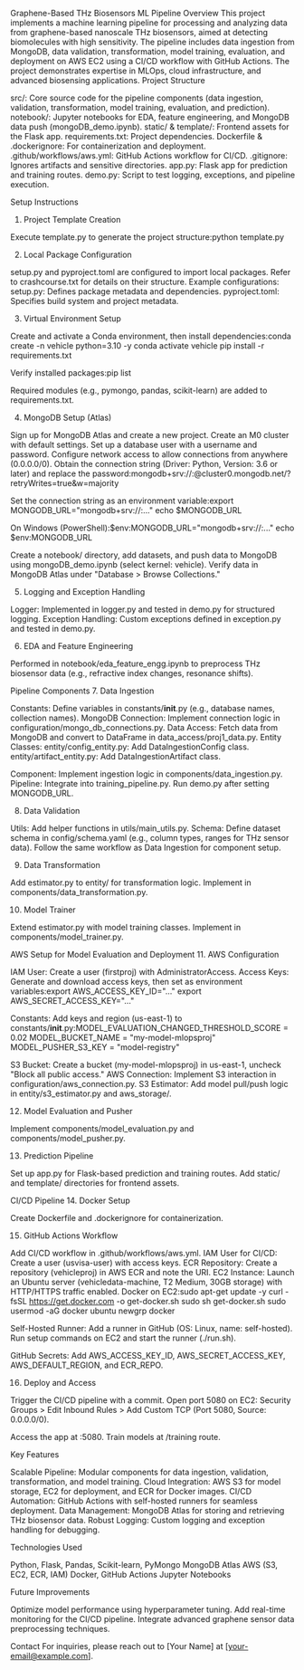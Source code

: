Graphene-Based THz Biosensors ML Pipeline
Overview
This project implements a machine learning pipeline for processing and analyzing data from graphene-based nanoscale THz biosensors, aimed at detecting biomolecules with high sensitivity. The pipeline includes data ingestion from MongoDB, data validation, transformation, model training, evaluation, and deployment on AWS EC2 using a CI/CD workflow with GitHub Actions. The project demonstrates expertise in MLOps, cloud infrastructure, and advanced biosensing applications.
Project Structure

src/: Core source code for the pipeline components (data ingestion, validation, transformation, model training, evaluation, and prediction).
notebook/: Jupyter notebooks for EDA, feature engineering, and MongoDB data push (mongoDB_demo.ipynb).
static/ & template/: Frontend assets for the Flask app.
requirements.txt: Project dependencies.
Dockerfile & .dockerignore: For containerization and deployment.
.github/workflows/aws.yml: GitHub Actions workflow for CI/CD.
.gitignore: Ignores artifacts and sensitive directories.
app.py: Flask app for prediction and training routes.
demo.py: Script to test logging, exceptions, and pipeline execution.

Setup Instructions
1. Project Template Creation

Execute template.py to generate the project structure:python template.py



2. Local Package Configuration

setup.py and pyproject.toml are configured to import local packages. Refer to crashcourse.txt for details on their structure.
Example configurations:
setup.py: Defines package metadata and dependencies.
pyproject.toml: Specifies build system and project metadata.



3. Virtual Environment Setup

Create and activate a Conda environment, then install dependencies:conda create -n vehicle python=3.10 -y
conda activate vehicle
pip install -r requirements.txt


Verify installed packages:pip list


Required modules (e.g., pymongo, pandas, scikit-learn) are added to requirements.txt.

4. MongoDB Setup (Atlas)

Sign up for MongoDB Atlas and create a new project.
Create an M0 cluster with default settings.
Set up a database user with a username and password.
Configure network access to allow connections from anywhere (0.0.0.0/0).
Obtain the connection string (Driver: Python, Version: 3.6 or later) and replace the password:mongodb+srv://<username>:<password>@cluster0.mongodb.net/?retryWrites=true&w=majority


Set the connection string as an environment variable:export MONGODB_URL="mongodb+srv://<username>:<password>..."
echo $MONGODB_URL

On Windows (PowerShell):$env:MONGODB_URL="mongodb+srv://<username>:<password>..."
echo $env:MONGODB_URL


Create a notebook/ directory, add datasets, and push data to MongoDB using mongoDB_demo.ipynb (select kernel: vehicle).
Verify data in MongoDB Atlas under "Database > Browse Collections."

5. Logging and Exception Handling

Logger: Implemented in logger.py and tested in demo.py for structured logging.
Exception Handling: Custom exceptions defined in exception.py and tested in demo.py.

6. EDA and Feature Engineering

Performed in notebook/eda_feature_engg.ipynb to preprocess THz biosensor data (e.g., refractive index changes, resonance shifts).

Pipeline Components
7. Data Ingestion

Constants: Define variables in constants/__init__.py (e.g., database names, collection names).
MongoDB Connection: Implement connection logic in configuration/mongo_db_connections.py.
Data Access: Fetch data from MongoDB and convert to DataFrame in data_access/proj1_data.py.
Entity Classes:
entity/config_entity.py: Add DataIngestionConfig class.
entity/artifact_entity.py: Add DataIngestionArtifact class.


Component: Implement ingestion logic in components/data_ingestion.py.
Pipeline: Integrate into training_pipeline.py.
Run demo.py after setting MONGODB_URL.

8. Data Validation

Utils: Add helper functions in utils/main_utils.py.
Schema: Define dataset schema in config/schema.yaml (e.g., column types, ranges for THz sensor data).
Follow the same workflow as Data Ingestion for component setup.

9. Data Transformation

Add estimator.py to entity/ for transformation logic.
Implement in components/data_transformation.py.

10. Model Trainer

Extend estimator.py with model training classes.
Implement in components/model_trainer.py.

AWS Setup for Model Evaluation and Deployment
11. AWS Configuration

IAM User: Create a user (firstproj) with AdministratorAccess.
Access Keys: Generate and download access keys, then set as environment variables:export AWS_ACCESS_KEY_ID="..."
export AWS_SECRET_ACCESS_KEY="..."


Constants: Add keys and region (us-east-1) to constants/__init__.py:MODEL_EVALUATION_CHANGED_THRESHOLD_SCORE = 0.02
MODEL_BUCKET_NAME = "my-model-mlopsproj"
MODEL_PUSHER_S3_KEY = "model-registry"


S3 Bucket: Create a bucket (my-model-mlopsproj) in us-east-1, uncheck "Block all public access."
AWS Connection: Implement S3 interaction in configuration/aws_connection.py.
S3 Estimator: Add model pull/push logic in entity/s3_estimator.py and aws_storage/.

12. Model Evaluation and Pusher

Implement components/model_evaluation.py and components/model_pusher.py.

13. Prediction Pipeline

Set up app.py for Flask-based prediction and training routes.
Add static/ and template/ directories for frontend assets.

CI/CD Pipeline
14. Docker Setup

Create Dockerfile and .dockerignore for containerization.

15. GitHub Actions Workflow

Add CI/CD workflow in .github/workflows/aws.yml.
IAM User for CI/CD: Create a user (usvisa-user) with access keys.
ECR Repository: Create a repository (vehicleproj) in AWS ECR and note the URI.
EC2 Instance: Launch an Ubuntu server (vehicledata-machine, T2 Medium, 30GB storage) with HTTP/HTTPS traffic enabled.
Docker on EC2:sudo apt-get update -y
curl -fsSL https://get.docker.com -o get-docker.sh
sudo sh get-docker.sh
sudo usermod -aG docker ubuntu
newgrp docker


Self-Hosted Runner:
Add a runner in GitHub (OS: Linux, name: self-hosted).
Run setup commands on EC2 and start the runner (./run.sh).


GitHub Secrets:
Add AWS_ACCESS_KEY_ID, AWS_SECRET_ACCESS_KEY, AWS_DEFAULT_REGION, and ECR_REPO.



16. Deploy and Access

Trigger the CI/CD pipeline with a commit.
Open port 5080 on EC2:
Security Groups > Edit Inbound Rules > Add Custom TCP (Port 5080, Source: 0.0.0.0/0).


Access the app at <EC2-Public-IP>:5080.
Train models at /training route.

Key Features

Scalable Pipeline: Modular components for data ingestion, validation, transformation, and model training.
Cloud Integration: AWS S3 for model storage, EC2 for deployment, and ECR for Docker images.
CI/CD Automation: GitHub Actions with self-hosted runners for seamless deployment.
Data Management: MongoDB Atlas for storing and retrieving THz biosensor data.
Robust Logging: Custom logging and exception handling for debugging.

Technologies Used

Python, Flask, Pandas, Scikit-learn, PyMongo
MongoDB Atlas
AWS (S3, EC2, ECR, IAM)
Docker, GitHub Actions
Jupyter Notebooks

Future Improvements

Optimize model performance using hyperparameter tuning.
Add real-time monitoring for the CI/CD pipeline.
Integrate advanced graphene sensor data preprocessing techniques.

Contact
For inquiries, please reach out to [Your Name] at [your-email@example.com].
